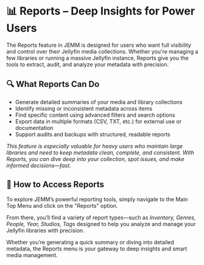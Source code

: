# 📊 Reports – Deep Insights for Power Users #

The Reports feature in JEMM is designed for users who want full visibility and control over their Jellyfin media collections. Whether you're managing a few libraries or running a massive Jellyfin instance, Reports give you the tools to extract, audit, and analyze your metadata with precision.

## 🔍 What Reports Can Do ##

 - Generate detailed summaries of your media and library collections
 - Identify missing or inconsistent metadata across items
 - Find specific content using advanced filters and search options
 - Export data in multiple formats (CSV, TXT, etc.) for external use or documentation
- Support audits and backups with structured, readable reports

*This feature is especially valuable for heavy users who maintain large libraries and need to keep metadata clean, complete, and consistent. With Reports, you can dive deep into your collection, spot issues, and make informed decisions—fast.*

## 📁 How to Access Reports ##

To explore JEMM’s powerful reporting tools, simply navigate to the Main Top Menu and click on the "Reports" option.

From there, you’ll find a variety of report types—such as *Inventory, Genres, People, Year, Studios, Tags* designed to help you analyze and manage your Jellyfin libraries with precision.

Whether you’re generating a quick summary or diving into detailed metadata, the Reports menu is your gateway to deep insights and smart media management.